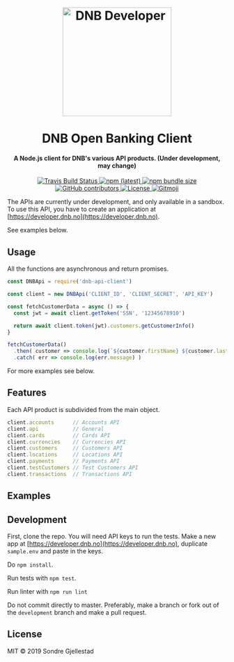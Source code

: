 <h1 align="center">
  <a href='https://developer.dnb.no' ><img src='https://svgshare.com/i/BkG.svg' width="250" title='DNB Developer' /></a>
  <br>
  <br>
  DNB Open Banking Client
</h1>

<h4 align="center">A Node.js client for DNB's various API products. (Under development, may change)</h4>


<p align="center">
  <a href="https://travis-ci.org/sondregj/dnb-api">
    <img alt="Travis Build Status" src="https://img.shields.io/travis/sondregj/dnb-api.svg?style=flat-square">
  </a>

  <a href="https://npmjs.com/dnb-api">
  	<img alt="npm (latest)" src="https://img.shields.io/npm/v/dnb-api/latest.svg?style=flat-square">
  </a>

  <a href="https://npmjs.com/dnb-api">
    <img alt="npm bundle size" src="https://img.shields.io/bundlephobia/min/dnb-api.svg?style=flat-square">
  </a>

  <a href="https://github.com/sondregj/dnb-api">
    <img alt="GitHub contributors" src="https://img.shields.io/github/contributors/sondregj/dnb-api.svg?style=flat-square">
  </a>

  <a href="https://github.com/sondregj/dnb-api">
    <img alt="License" src="https://img.shields.io/github/license/sondregj/dnb-api.svg?style=flat-square">
  </a>
  
  <a href="https://github.com/carloscuesta/gitmoji">
  <img alt="Gitmoji" src="https://img.shields.io/badge/gitmoji-%20😜%20😍-FFDD67.svg?style=flat-square">
  </a>
</p>

The APIs are currently under development, and only available in a sandbox. To use this API, you have to create an application at [https://developer.dnb.no](https://developer.dnb.no).

See examples below.

## Usage

All the functions are asynchronous and return promises.

```javascript
const DNBApi = require('dnb-api-client')

const client = new DNBApi('CLIENT_ID', 'CLIENT_SECRET', 'API_KEY')

const fetchCustomerData = async () => {
  const jwt = await client.getToken('SSN', '12345678910')

  return await client.token(jwt).customers.getCustomerInfo()
}

fetchCustomerData()
  .then( customer => console.log(`${customer.firstName} ${customer.lastName}`) )
  .catch( err => console.log(err.message) )
```

For more examples see below.

## Features

Each API product is subdivided from the main object.

```javascript
client.accounts      // Accounts API
client.api           // General
client.cards         // Cards API
client.currencies    // Currencies API
client.customers     // Customers API
client.locations     // Locations API
client.payments      // Payments API
client.testCustomers // Test Customers API
client.transactions  // Transactions API
```

## Examples

## Development

First, clone the repo. You will need API keys to run the tests. Make a new app at [https://developer.dnb.no](https://developer.dnb.no), duplicate `sample.env` and paste in the keys.

Do `npm install`.

Run tests with `npm test`.

Run linter with `npm run lint`

Do not commit directly to master. Preferably, make a branch or fork out of the `development` branch and make a pull request.

## License

MIT © 2019 Sondre Gjellestad
